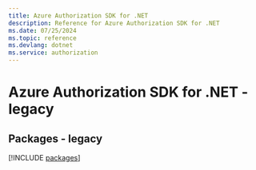 ```yaml
---
title: Azure Authorization SDK for .NET
description: Reference for Azure Authorization SDK for .NET
ms.date: 07/25/2024
ms.topic: reference
ms.devlang: dotnet
ms.service: authorization
---
```

# Azure Authorization SDK for .NET - legacy
## Packages - legacy
[!INCLUDE [packages](authorization-index.md)]